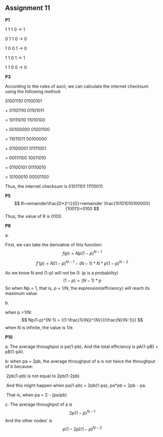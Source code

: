 ## Assignment 11

**P1**

1 1 1 0 -> 1

0 1 1 0 -> 0

1 0 0 1 -> 0

1 1 0 1 -> 1

1 1 0 0 -> 0



**P3**

According to the rules of ascii, we can calculate the internet checksum using the following method:

   01001110 01100101

\+ 01101110 01101011

= 10111010 11010100 

\+ 00100000 01001100

= 11011011 00100000 

\+ 01100001 01111001

= 00111100 10011010

\+ 01100101 01110010 

= 10100010 00001100

Thus, the internet checksum is 01011101 11110011.



**P5**
$$
R=remainder\frac{D*2^r}{G}=remainder \frac{10101010100000}{10011}=0100
$$
Thus, the value of R is 0100.



**P8**

a.

First, we can take the derivative of this function:
$$
f(p)=Np(1-p)^{N-1}
$$

$$
f'(p)=N(1-p)^{N-1}-(N-1)*N*p(1-p)^{N-2}
$$



As we know N and (1-p) will not be 0:  (p is a probability)
$$
(1-p) = (N-1)*p
$$
So when Np = 1, that is, p = 1/N, the expression(efficiency) will reach its maximum value.



b.

when p =1/N:
$$
Np(1-p)^{N-1} = {(1-\frac{1}{N})^{N}}{(\frac{N}{N-1})}
$$
when N is infinite, the value is 1/e. 



**P10**

a: The average throughput is pa(1-pb). And the total efficiency is pA(1-pB) + pB(1-pA).

b: when pa = 2pb, the average throughput of a is not twice the throughput of b because:

​	2pb(1-pb) is not equal to 2pb(1-2pb)

​	And this might happen when pa(1-pb) = 2pb(1-pa), pa*pb = 2pb - pa.

​	That is, when pa = 2 - (pa/pb)

c: The average throughput of a is 
$$
2p(1-p)^{N-1}
$$
​	And the other nodes' is 
$$
p(1-2p)(1-p)^{N-2}
$$
